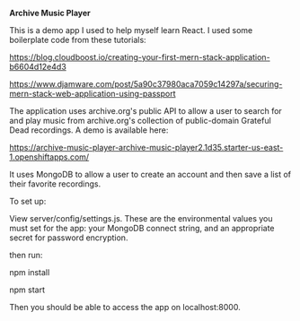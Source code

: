 **Archive Music Player**

This is a demo app I used to help myself learn React. I used some boilerplate code from these tutorials:

https://blog.cloudboost.io/creating-your-first-mern-stack-application-b6604d12e4d3

https://www.djamware.com/post/5a90c37980aca7059c14297a/securing-mern-stack-web-application-using-passport



The application uses archive.org's public API to allow a user to search for and play music from archive.org's collection of public-domain Grateful Dead recordings. A demo is available here:

https://archive-music-player-archive-music-player2.1d35.starter-us-east-1.openshiftapps.com/



It uses MongoDB to allow a user to create an account and then save a list of their favorite recordings.


To set up:

View server/config/settings.js. These are the environmental values you must set for the app: your MongoDB connect string, and an appropriate secret for password encryption.


then run:

npm install

npm start

Then you should be able to access the app on localhost:8000.
